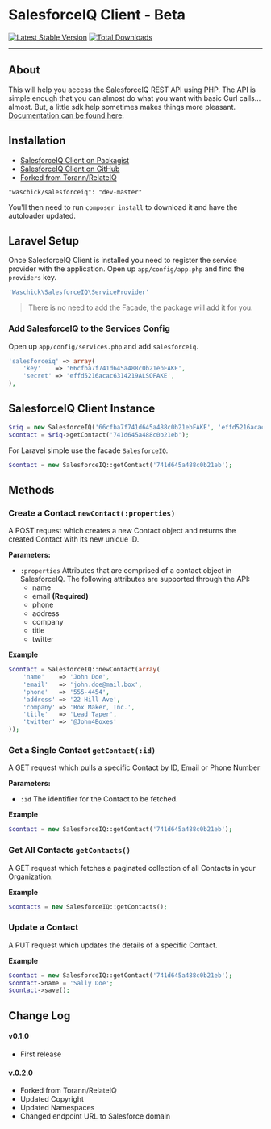 # SalesforceIQ Client - Beta

[![Latest Stable Version](https://poser.pugx.org/waschick/salesforceiq/v/stable.png)](https://packagist.org/packages/waschick/salesforceiq) [![Total Downloads](https://poser.pugx.org/waschick/salesforceiq/downloads.png)](https://packagist.org/packages/waschick/salesforceiq)

----------

## About

This will help you access the SalesforceIQ REST API using PHP.  The API is simple enough that you can almost do what you want with basic Curl calls... almost.  But, a little sdk help sometimes makes things more pleasant.  [Documentation can be found here](https://api.salesforceiq.com). 


## Installation

- [SalesforceIQ Client on Packagist](https://packagist.org/packages/waschick/salesforceiq)
- [SalesforceIQ Client on GitHub](https://github.com/waschick/salesforce)
- [Forked from Torann/RelateIQ](https://github.com/torann/relateiq)


~~~
"waschick/salesforceiq": "dev-master"
~~~

You'll then need to run `composer install` to download it and have the autoloader updated.


## Laravel Setup

Once SalesforceIQ Client is installed you need to register the service provider with the application. Open up `app/config/app.php` and find the `providers` key.


```php
'Waschick\SalesforceIQ\ServiceProvider'
```

> There is no need to add the Facade, the package will add it for you.


### Add SalesforceIQ to the Services Config 

Open up `app/config/services.php` and add `salesforceiq`.


```php
'salesforceiq' => array(
	'key'    => '66cfba7f741d645a488c0b21ebFAKE',
	'secret' => 'effd5216acac6314219ALSOFAKE',
),
```

## SalesforceIQ Client Instance


```php
$riq = new SalesforceIQ('66cfba7f741d645a488c0b21ebFAKE', 'effd5216acac6314219ALSOFAKE');
$contact = $riq->getContact('741d645a488c0b21eb');
```

For Laravel simple use the facade `SalesforceIQ`. 

```php
$contact = new SalesforceIQ::getContact('741d645a488c0b21eb');
```

## Methods

### Create a Contact `newContact(:properties)`
A POST request which creates a new Contact object and returns the created Contact with its new unique ID.

**Parameters:**

- `:properties` Attributes that are comprised of a contact object in SalesforceIQ. The following attributes are supported through the API:
  - name
  - email **(Required)**
  - phone
  - address
  - company
  - title
  - twitter

**Example**

```php
$contact = SalesforceIQ::newContact(array(
    'name'    => 'John Doe',
    'email'   => 'john.doe@mail.box',
    'phone'   => '555-4454',
    'address' => '22 Hill Ave',
    'company' => 'Box Maker, Inc.',
    'title'   => 'Lead Taper',
    'twitter' => '@John4Boxes'
));
```

### Get a Single Contact `getContact(:id)`
A GET request which pulls a specific Contact by ID, Email or Phone Number

**Parameters:**

- `:id` The identifier for the Contact to be fetched.

**Example**

```php
$contact = new SalesforceIQ::getContact('741d645a488c0b21eb');
```


### Get All Contacts `getContacts()`
A GET request which fetches a paginated collection of all Contacts in your Organization.

**Example**

```php
$contacts = new SalesforceIQ::getContacts();
```

### Update a Contact
A PUT request which updates the details of a specific Contact.

**Example**

```php
$contact = new SalesforceIQ::getContact('741d645a488c0b21eb');
$contact->name = 'Sally Doe';
$contact->save();
```

## Change Log

#### v0.1.0

- First release

#### v.0.2.0

- Forked from Torann/RelateIQ
- Updated Copyright
- Updated Namespaces
- Changed endpoint URL to Salesforce domain 

